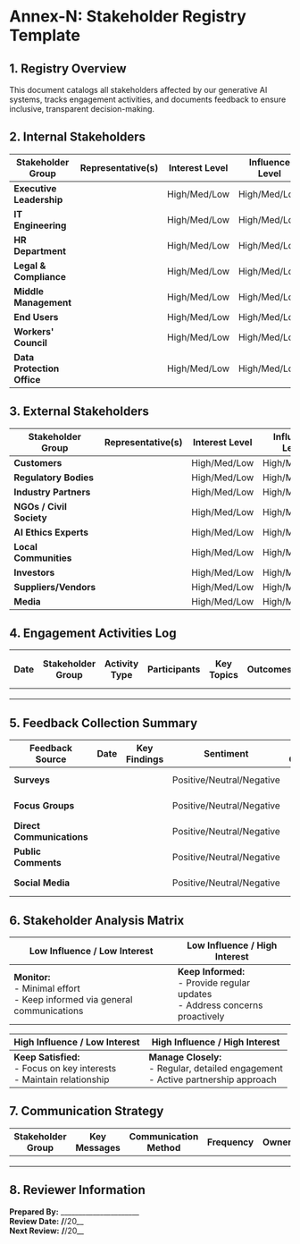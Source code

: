 # Annex-N: Stakeholder Registry Template

## 1. Registry Overview
This document catalogs all stakeholders affected by our generative AI systems, tracks engagement activities, and documents feedback to ensure inclusive, transparent decision-making.

## 2. Internal Stakeholders

| Stakeholder Group | Representative(s) | Interest Level | Influence Level | Key Concerns | Communication Channel | Frequency |
|-------------------|-------------------|----------------|-----------------|--------------|----------------------|-----------|
| **Executive Leadership** |  | High/Med/Low | High/Med/Low |  |  | Weekly/Monthly/Quarterly |
| **IT Engineering** |  | High/Med/Low | High/Med/Low |  |  | Weekly/Monthly/Quarterly |
| **HR Department** |  | High/Med/Low | High/Med/Low |  |  | Weekly/Monthly/Quarterly |
| **Legal & Compliance** |  | High/Med/Low | High/Med/Low |  |  | Weekly/Monthly/Quarterly |
| **Middle Management** |  | High/Med/Low | High/Med/Low |  |  | Weekly/Monthly/Quarterly |
| **End Users** |  | High/Med/Low | High/Med/Low |  |  | Weekly/Monthly/Quarterly |
| **Workers' Council** |  | High/Med/Low | High/Med/Low |  |  | Weekly/Monthly/Quarterly |
| **Data Protection Office** |  | High/Med/Low | High/Med/Low |  |  | Weekly/Monthly/Quarterly |

## 3. External Stakeholders

| Stakeholder Group | Representative(s) | Interest Level | Influence Level | Key Concerns | Communication Channel | Frequency |
|-------------------|-------------------|----------------|-----------------|--------------|----------------------|-----------|
| **Customers** |  | High/Med/Low | High/Med/Low |  |  | Weekly/Monthly/Quarterly |
| **Regulatory Bodies** |  | High/Med/Low | High/Med/Low |  |  | Weekly/Monthly/Quarterly |
| **Industry Partners** |  | High/Med/Low | High/Med/Low |  |  | Weekly/Monthly/Quarterly |
| **NGOs / Civil Society** |  | High/Med/Low | High/Med/Low |  |  | Weekly/Monthly/Quarterly |
| **AI Ethics Experts** |  | High/Med/Low | High/Med/Low |  |  | Weekly/Monthly/Quarterly |
| **Local Communities** |  | High/Med/Low | High/Med/Low |  |  | Weekly/Monthly/Quarterly |
| **Investors** |  | High/Med/Low | High/Med/Low |  |  | Weekly/Monthly/Quarterly |
| **Suppliers/Vendors** |  | High/Med/Low | High/Med/Low |  |  | Weekly/Monthly/Quarterly |
| **Media** |  | High/Med/Low | High/Med/Low |  |  | Weekly/Monthly/Quarterly |

## 4. Engagement Activities Log

| Date | Stakeholder Group | Activity Type | Participants | Key Topics | Outcomes | Follow-up Actions | Owner | Due Date |
|------|------------------|---------------|--------------|------------|----------|-------------------|-------|----------|
|  |  |  |  |  |  |  |  |  |
|  |  |  |  |  |  |  |  |  |
|  |  |  |  |  |  |  |  |  |

## 5. Feedback Collection Summary

| Feedback Source | Date | Key Findings | Sentiment | Priority Concerns | Action Items | Status |
|-----------------|------|--------------|-----------|-------------------|-------------|--------|
| **Surveys** |  |  | Positive/Neutral/Negative |  |  | Open/In Progress/Closed |
| **Focus Groups** |  |  | Positive/Neutral/Negative |  |  | Open/In Progress/Closed |
| **Direct Communications** |  |  | Positive/Neutral/Negative |  |  | Open/In Progress/Closed |
| **Public Comments** |  |  | Positive/Neutral/Negative |  |  | Open/In Progress/Closed |
| **Social Media** |  |  | Positive/Neutral/Negative |  |  | Open/In Progress/Closed |

## 6. Stakeholder Analysis Matrix

| Low Influence / Low Interest | Low Influence / High Interest |
|------------------------------|------------------------------|
| **Monitor:** <br> - Minimal effort <br> - Keep informed via general communications | **Keep Informed:** <br> - Provide regular updates <br> - Address concerns proactively |

| High Influence / Low Interest | High Influence / High Interest |
|-------------------------------|--------------------------------|
| **Keep Satisfied:** <br> - Focus on key interests <br> - Maintain relationship | **Manage Closely:** <br> - Regular, detailed engagement <br> - Active partnership approach |

## 7. Communication Strategy

| Stakeholder Group | Key Messages | Communication Method | Frequency | Owner | Success Measures |
|-------------------|--------------|----------------------|-----------|-------|------------------|
|  |  |  |  |  |  |
|  |  |  |  |  |  |
|  |  |  |  |  |  |

## 8. Reviewer Information

**Prepared By:** ______________________  
**Review Date:** ____/____/20__  
**Next Review:** ____/____/20__